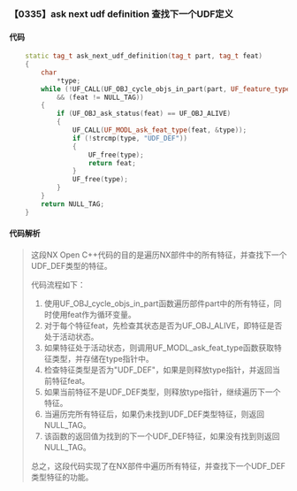 ### 【0335】ask next udf definition 查找下一个UDF定义

#### 代码

```cpp
    static tag_t ask_next_udf_definition(tag_t part, tag_t feat)  
    {  
        char  
            *type;  
        while (!UF_CALL(UF_OBJ_cycle_objs_in_part(part, UF_feature_type, &feat))  
            && (feat != NULL_TAG))  
        {  
            if (UF_OBJ_ask_status(feat) == UF_OBJ_ALIVE)  
            {  
                UF_CALL(UF_MODL_ask_feat_type(feat, &type));  
                if (!strcmp(type, "UDF_DEF"))  
                {  
                    UF_free(type);  
                    return feat;  
                }  
                UF_free(type);  
            }  
        }  
        return NULL_TAG;  
    }

```

#### 代码解析

> 这段NX Open C++代码的目的是遍历NX部件中的所有特征，并查找下一个UDF_DEF类型的特征。
>
> 代码流程如下：
>
> 1. 使用UF_OBJ_cycle_objs_in_part函数遍历部件part中的所有特征，同时使用feat作为循环变量。
> 2. 对于每个特征feat，先检查其状态是否为UF_OBJ_ALIVE，即特征是否处于活动状态。
> 3. 如果特征处于活动状态，则调用UF_MODL_ask_feat_type函数获取特征类型，并存储在type指针中。
> 4. 检查特征类型是否为"UDF_DEF"，如果是则释放type指针，并返回当前特征feat。
> 5. 如果当前特征不是UDF_DEF类型，则释放type指针，继续遍历下一个特征。
> 6. 当遍历完所有特征后，如果仍未找到UDF_DEF类型特征，则返回NULL_TAG。
> 7. 该函数的返回值为找到的下一个UDF_DEF特征，如果没有找到则返回NULL_TAG。
>
> 总之，这段代码实现了在NX部件中遍历所有特征，并查找下一个UDF_DEF类型特征的功能。
>
